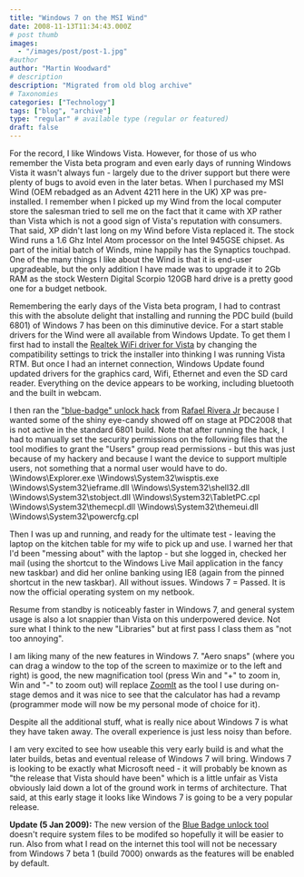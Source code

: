 ```yaml
---
title: "Windows 7 on the MSI Wind"
date: 2008-11-13T11:34:43.000Z
# post thumb
images:
  - "/images/post/post-1.jpg"
#author
author: "Martin Woodward"
# description
description: "Migrated from old blog archive"
# Taxonomies
categories: ["Technology"]
tags: ["blog", "archive"]
type: "regular" # available type (regular or featured)
draft: false
---
```


[](http://www.woodwardweb.com/WindowsLiveWriter/Windows7onMSIWind_9736/windwin7m3_2.jpg)   

For the record, I like Windows Vista.  However, for those of us who remember the Vista beta program and even early days of running Windows Vista it wasn't always fun - largely due to the driver support but there were plenty of bugs to avoid even in the later betas. When I purchased my MSI Wind (OEM rebadged as an Advent 4211 here in the UK) XP was pre-installed.  I remember when I picked up my Wind from the local computer store the salesman tried to sell me on the fact that it came with XP rather than Vista which is not a good sign of Vista's reputation with consumers.  That said, XP didn't last long on my Wind before Vista replaced it.  The stock Wind runs a 1.6 Ghz Intel Atom processor on the Intel 945GSE chipset.  As part of the initial batch of Winds, mine happily has the Synaptics touchpad.  One of the many things I like about the Wind is that it is end-user upgradeable, but the only addition I have made was to upgrade it to 2Gb RAM as the stock Western Digital Scorpio 120GB hard drive is a pretty good one for a budget netbook.  

Remembering the early days of the Vista beta program, I had to contrast this with the absolute delight that installing and running the PDC build (build 6801) of Windows 7 has been on this diminutive device.  For a start stable drivers for the Wind were all available from Windows Update.  To get them I first had to install the [Realtek WiFi driver for Vista](http://www.realtek.com.tw/downloads/downloadsView.aspx?Langid=1&PNid=40&PFid=40&Level=5&Conn=4&DownTypeID=3&GetDown=false&Downloads=true#RTL8187SE) by changing the compatibility settings to trick the installer into thinking I was running Vista RTM.  But once I had an internet connection, Windows Update found updated drivers for the graphics card, Wifi, Ethernet and even the SD card reader.  Everything on the device appears to be working, including bluetooth and the built in webcam.  

I then ran the ["blue-badge" unlock hack](http://www.withinwindows.com/2008/11/09/blue-badge-tool-now-available-unlocks-all-known-protected-features/) from [Rafael Rivera Jr](http://www.withinwindows.com/) because I wanted some of the shiny eye-candy showed off on stage at PDC2008 that is not active in the standard 6801 build.  Note that after running the hack, I had to manually set the security permissions on the following files that the tool modifies to grant the "Users" group read permissions - but this was just because of my hackery and because I want the device to support multiple users, not something that a normal user would have to do.     \Windows\Explorer.exe     \Windows\System32\wisptis.exe     \Windows\System32\ieframe.dll     \Windows\System32\shell32.dll     \Windows\System32\stobject.dll     \Windows\System32\TabletPC.cpl     \Windows\System32\themecpl.dll     \Windows\System32\themeui.dll     \Windows\System32\powercfg.cpl    

Then I was up and running, and ready for the ultimate test - leaving the laptop on the kitchen table for my wife to pick up and use.  I warned her that I'd been "messing about" with the laptop - but she logged in, checked her mail (using the shortcut to the Windows Live Mail application in the fancy new taskbar) and did her online banking using IE8 (again from the pinned shortcut in the new taskbar).  All without issues.  Windows 7 = Passed. It is now the official operating system on my netbook.  

Resume from standby is noticeably faster in Windows 7, and general system usage is also a lot snappier than Vista on this underpowered device.  Not sure what I think to the new "Libraries" but at first pass I class them as "not too annoying".    

I am liking many of the new features in Windows 7.  "Aero snaps" (where you can drag a window to the top of the screen to maximize or to the left and right) is good, the new magnification tool (press Win and "+" to zoom in, Win and "-" to zoom out) will replace [ZoomIt](http://technet.microsoft.com/en-us/sysinternals/bb897434.aspx) as the tool I use during on-stage demos and it was nice to see that the calculator has had a revamp (programmer mode will now be my personal mode of choice for it).  

Despite all the additional stuff, what is really nice about Windows 7 is what they have taken away.  The overall experience is just less noisy than before.  

I am very excited to see how useable this very early build is and what the later builds, betas and eventual release of Windows 7 will bring.  Windows 7 is looking to be exactly what Microsoft need - it will probably be known as "the release that Vista should have been" which is a little unfair as Vista obviously laid down a lot of the ground work in terms of architecture.  That said, at this early stage it looks like Windows 7 is going to be a very popular release.

**Update (5 Jan 2009):** The new version of the [Blue Badge unlock tool](http://www.withinwindows.com/2008/12/09/blue-badge-rev-3-adds-registry-override-bits-aero-peek-enabled/) doesn't require system files to be modifed so hopefully it will be easier to run.  Also from what I read on the internet this tool will not be necessary from Windows 7 beta 1 (build 7000) onwards as the features will be enabled by default.